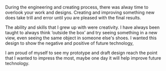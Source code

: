 During the engineering and creating process, there was alway time to overlook your work and designs. Creating and improving something new does take trill and error until you are pleased with the final results.

The ability and skills that I grew up with were creativity. I have always been taught to always think ‘outside the box’ and try seeing something in a new view, even seeing the same object in someone else's shoes. I wanted this design to show the negative and positive of future technology,

I am proud of myself to see my prototype and draft design reach the point that I wanted to impress the most, maybe one day it will help improve future technology.
